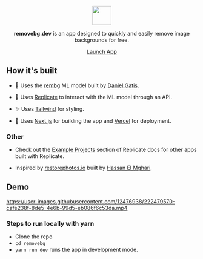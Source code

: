 <div align="center">
<p>
<img src="https://www.removebg.dev/_next/image?url=%2Fimages%2Flogo.png&w=128&q=75" width="50"/>
</p>

<p><b>removebg.dev</b> is an app designed to quickly and easily remove image backgrounds for free.</p>

<p><a href="https://www.removebg.dev/" target="_blank">Launch App</a></p>
</div>

## How it's built

- 🔩 Uses the <a href="https://github.com/danielgatis/rembg" target="_blank">rembg</a> ML model built by <a href="https://github.com/danielgatis" target="_blank">Daniel Gatis</a>.

- 💪 Uses <a href="https://replicate.com/" target="_blank">Replicate</a> to interact with the ML model through an API.

- ✨ Uses <a href="https://replicate.com/" target="_blank">Tailwind</a> for styling.

- 🎉 Uses <a href="https://nextjs.org/" target="_blank">Next.js</a> for building the app and <a href="https://vercel.com/" target="_blank">Vercel</a> for deployment.

### Other

- Check out the <a href="https://replicate.com/docs/reference/examples" target="_blank">Example Projects</a> section of Replicate docs for other apps built with Replicate.

- Inspired by <a href="restorephotos.io" target="_blank">restorephotos.io</a> built by <a href="https://twitter.com/nutlope" target="_blank">Hassan El Mghari</a>.

## Demo

https://user-images.githubusercontent.com/12476938/222479570-cafe238f-8de5-4e6b-99d5-eb086f6c53da.mp4

### Steps to run locally with yarn

- Clone the repo
- `cd removebg`
- `yarn run dev` runs the app in development mode.
